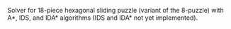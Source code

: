 Solver for 18-piece hexagonal sliding puzzle (variant of the 8-puzzle) with A*, IDS, and IDA* algorithms (IDS and IDA* not yet implemented).
